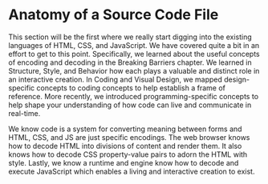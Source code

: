 # Anatomy of a Source Code File

This section will be the first where we really start digging into the existing languages of HTML, CSS, and JavaScript. We have covered quite a bit in an effort to get to this point. Specifically, we learned about the useful concepts of encoding and decoding in the Breaking Barriers chapter. We learned in Structure, Style, and Behavior how each plays a valuable and distinct role in an interactive creation. In Coding and Visual Design, we mapped design-specific concepts to coding concepts to help establish a frame of reference. More recently, we introduced programming-specific concepts to help shape your understanding of how code can live and communicate in real-time.

We know code is a system for converting meaning between forms and HTML, CSS, and JS are just specific encodings. The web browser knows how to decode HTML into divisions of content and render them. It also knows how to decode CSS property-value pairs to adorn the HTML with style. Lastly, we know a runtime and engine know how to decode and execute JavaScript which enables a living and interactive creation to exist. 

